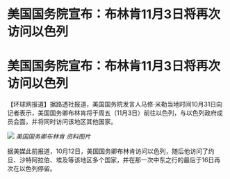 # 美国国务院宣布：布林肯11月3日将再次访问以色列

# 美国国务院宣布：布林肯11月3日将再次访问以色列

【环球网报道】据路透社报道，美国国务院发言人马修·米勒当地时间10月31日向记者表示，美国国务卿布林肯将于周五（11月3日）前往以色列，与以色列政府成员会面，并将同时访问该地区其他国家。

![](https://inews.gtimg.com/om_bt/O-cwk8zD4fU5MnzwoGluCA85pmoqROi1f5dPCs7_xkbAkAA/1000)
_美国国务卿布林肯 资料图片_

据美媒此前报道，10月12日，美国国务卿布林肯访问以色列，随后他访问了约旦、沙特阿拉伯、埃及等该地区多个国家，并在那一次中东之行的最后于16日再次在以色列停留。

